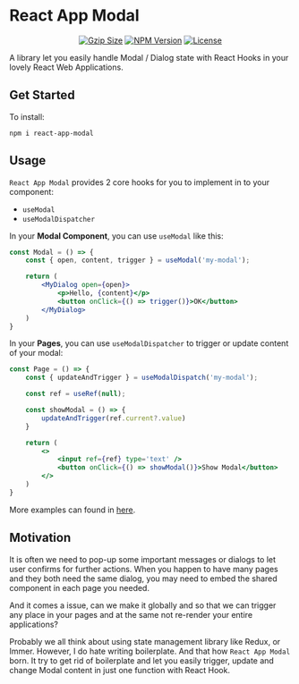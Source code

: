 # React App Modal

<p align="center">
    <a href="https://bundlephobia.com/package/react-app-modal"><img
            src="https://img.shields.io/bundlephobia/minzip/react-app-modal?style=flat-square&color=%2345cc11"
            alt="Gzip Size"></a>
    <a href="https://www.npmjs.com/package/react-app-modal"><img src="https://img.shields.io/npm/v/react-app-modal.svg?style=flat-square&colorB=51C838"
                                                       alt="NPM Version"></a>
    <a href="https://github.com/ansonwonggg/react-app-modal/blob/master/LICENSE"><img
            src="https://img.shields.io/badge/license-MIT-brightgreen.svg?style=flat-square" alt="License"></a>
    <br>
</p>

A library let you easily handle Modal / Dialog state with React Hooks in your lovely React Web Applications.

## Get Started 

To install:
```shell
npm i react-app-modal
```

## Usage

`React App Modal` provides 2 core hooks for you to implement in to your component:
- `useModal`
- `useModalDispatcher`

In your **Modal Component**, you can use `useModal` like this:

```jsx
const Modal = () => {
    const { open, content, trigger } = useModal('my-modal');

    return (
        <MyDialog open={open}>
            <p>Hello, {content}</p>
            <button onClick={() => trigger()}>OK</button>
        </MyDialog>
    )
}
```

In your **Pages**, you can use `useModalDispatcher` to trigger or update content of your modal:

```jsx
const Page = () => {
    const { updateAndTrigger } = useModalDispatch('my-modal');

    const ref = useRef(null);

    const showModal = () => {
        updateAndTrigger(ref.current?.value)
    }

    return (
        <>
            <input ref={ref} type='text' />
            <button onClick={() => showModal()}>Show Modal</button>
        </>
    )
}
```

More examples can found in [here](https://github.com/ansonwonggg/app-modal/tree/main/examples).

## Motivation

It is often we need to pop-up some important messages or dialogs to let user confirms for further actions. When you happen to have many pages and they both need the same dialog, you may need to embed the shared component in each page you needed. 

And it comes a issue, can we make it globally and so that we can trigger any place in your pages and at the same not re-render your entire applications?

Probably we all think about using state management library like Redux, or Immer. However, I do hate writing boilerplate. And that how `React App Modal` born. It try to get rid of boilerplate and let you easily trigger, update and change Modal content in just one function with React Hook.
